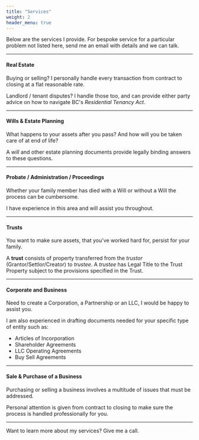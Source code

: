 ```yaml
---
title: "Services"
weight: 2
header_menu: true
---
```


Below are the services I provide. For bespoke service for a particular problem not listed here, send me an email with details and we can talk.

---

#### Real Estate

Buying or selling? I personally handle every transaction from contract to closing at a flat reasonable rate.

Landlord / tenant disputes? I handle those too, and can provide either party advice on how to navigate BC's _Residential Tenancy Act_.

---

#### Wills & Estate Planning

What happens to your assets after you pass? And how will you be taken care of at end of life?

A _will_ and other estate planning documents provide legally binding answers to these questions.

---

#### Probate / Administration / Proceedings

Whether your family member has died with a Will or without a Will the process can be cumbersome.

I have experience in this area and will assist you throughout.

---

#### Trusts

You want to make sure assets, that you've worked hard for, persist for your family.

A **trust** consists of property transferred from the _trustor_ (Grantor/Settlor/Creator) to _trustee_. A _trustee_ has Legal Title to the Trust Property subject to the provisions specified in the Trust.

---

#### Corporate and Business

Need to create a Corporation, a Partnership or an LLC, I would be happy to assist you.

I am also experienced in drafting documents needed for your specific type of entity such as: 

- Articles of Incorporation
- Shareholder Agreements
- LLC Operating Agreements
-  Buy Sell Agreements


---

#### Sale & Purchase of a Business

Purchasing or selling a business involves a multitude of issues that must be addressed.  

Personal attention is given from contract to closing to make sure the process is handled professionally for you.

---

Want to learn more about my services? Give me a call.